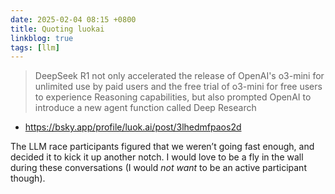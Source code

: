```yaml
---
date: 2025-02-04 08:15 +0800
title: Quoting luokai
linkblog: true
tags: [llm]
---
```


> DeepSeek R1 not only accelerated the release of OpenAI's o3-mini for unlimited use by paid users and the free trial of o3-mini for free users to experience Reasoning capabilities, but also prompted OpenAI to introduce a new agent function called Deep Research
- https://bsky.app/profile/luok.ai/post/3lhedmfpaos2d

The LLM race participants figured that we weren’t going fast enough, and decided it to kick it up another notch.
I would love to be a fly in the wall during these conversations (I would *not want* to be an active participant though).
